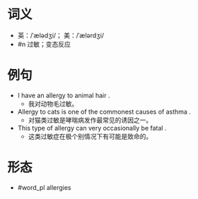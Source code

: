 # 词义
- 英：/ˈælədʒi/； 美：/ˈælərdʒi/
- #n 过敏；变态反应
# 例句
- I have an allergy to animal hair .
	- 我对动物毛过敏。
- Allergy to cats is one of the commonest causes of asthma .
	- 对猫类过敏是哮喘病发作最常见的诱因之一。
- This type of allergy can very occasionally be fatal .
	- 这类过敏症在极个别情况下有可能是致命的。
# 形态
- #word_pl allergies
